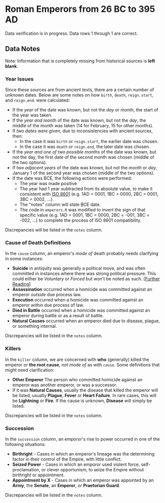 # Roman Emperors from 26 BC to 395 AD

Data verification is in progress. Data rows 1 through 1 are correct.

## Data Notes

Note: Information that is completely missing from historical sources is **left blank**.

### Year Issues

Since these sources are from ancient texts, there are a certain number of unknown dates. Below are some notes on how `birth`, `death`, `reign.start`, and `reign.end`. were calculated:

* If the *year* of the date was known, but not the *day* or *month*, the start of the year was taken.
* If the *year and month* of the date was known, but not the *day*, the middle of the month was taken (14 for February, 15 for other months).
* If *two dates were given*, due to inconsistencies with ancient sources, then:
    * In the case it was `birth` or `reign.start`, the earlier date was chosen.
    * In the case it was `death` or `reign.end`, the later date was chosen.
* If the *year and one of two possible months* of the date was known, but not the day, the first date of the second month was chosen (middle of the two options).
* If *two adjacent years* of the date was known, but not the *month* or *day*, January 1 of the second year was chosen (middle of the two options).
* If the date was BCE, the following actions were performed:
    * The year was made positive
    * The year had 1 year subtracted from its absolute value, to make it consistent with [ISO 8601](https://en.wikipedia.org/wiki/ISO_8601#Years) (e.g. 1AD = 0001, 1BC = 0000, 2BC = 0001, 3BC = 0002, ...).
    * The "notes" column will state BCE date.
    * The code in `emperors.R` was modified to invert the sign of that specific value (e.g. 1AD = 0001, 1BC = 0000, 2BC = -001, 3BC = -002, ...) to complete the process of ISO 8601 compatibility.
    
Discrepancies will be listed in the `notes` column.

### Cause of Death Definitions

In the `cause` column, an emperor's *mode of* death probably needs clarifying in some instances:

* **Suicide** in antiquity was generally a political move, and was often committed in instances where there was strong political pressure. This could either be *Voluntary* or *Forced* but won't be noted as such. [[Further Reading](https://en.wikipedia.org/wiki/Suicide_in_antiquity#Ancient_reasons_for_committing_suicide)]
* **Assassination** occurred when a homicide was committed against an emperor *outside* due process law.
* **Execution** occurred when a homicide was committed against an emperor *within* due process of law.
* **Died in Battle** occurred when a homicide was committed against an emperor during battle or as a result of battle.
* **Natural Causes** occurred when an emperor died due to disease, plague, or something internal.

Discrepancies will be listed in the `notes` column.

### Killers

In the `killer` column, we are concerned with **who** (generally) killed the emperor or **the root cause**, *not mode of* as with `cause`. Some definitions that might need clarification:

* **Other Emperor** The person who committed homicide against an emperor was another emperor, or was a successor.
* If it was **Natural Causes**, usually the disease that killed the emperor will be listed, usually **Plague**, **Fever** or **Heart Failure**. In rare cases, this will be **Lightning** or **Fire**. If the cause is unknown, **Disease** will simply be listed.

Discrepancies will be listed in the `notes` column.

### Succession

In the `succession` column, an emporor's rise to power occurred in one of the following situations:

* **Birthright** - Cases in which an emperor's lineage was the determining factor in their control of the Empire, with little conflict.
* **Seized Power** - Cases in which an emporor used violent force, self-proclamation, or clever opportunism, to seize the Empire without birthright or appointment.
* **Appointment by X** - Cases in which an emperor was appointed by an **Army**, the **Senate**, an **Emperor**, or **Praetorian Guard**.

Discrepancies will be listed in the `notes` column.
